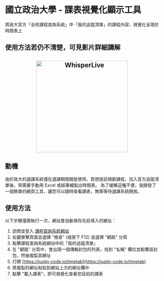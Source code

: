 # 國立政治大學 - 課表視覺化顯示工具
將政大官方「全校課程查詢系統」中「我的追蹤清單」的課程內容，視覺化呈現於時間表上

## 使用方法若仍不清楚，可見影片詳細講解
<h2 align="center">
  <a href="https://www.youtube.com/watch?v=f5LlhgWk_30"><img
src="https://img.youtube.com/vi/f5LlhgWk_30/0.jpg" style="background-color:rgba(0,0,0,0);" height="300" alt="WhisperLive"></a>
</h2>

## 動機
由於政大的選課系統僅在選課期間開放使用，若想提前規劃課程，加入官方追蹤清單後，常需要手動用 Excel 或紙筆繪製出時間表。
為了緩解這種不便，我開發了一個簡單的網頁工具，讓您可以隨時查看課表，無需等待選課系統開放。

## 使用方法

以下步驟僅需執行一次，網站會自動保存先前填入的網址：

1. 訪問並登入 [課程查詢系統網站](https://qrysub.nccu.edu.tw/)
1. 右鍵單擊頁面並選擇 "檢查" (或按下 F12) 並選擇 "網路" 分頁
1. 點擊課程查詢系統網站中的「我的追蹤清單」
1. 在 "網路" 分頁中，會出現一個傳輸封包的列表，找到 "名稱" 欄位並點擊該封包，然後複製其網址
1. 打開 [https://justin-code.io/timetab](https://justin-code.io/timetab)
1. 將複製的網址粘貼到網站上方的網址欄中
1. 點擊 "載入課表"，即可視覺化查看您目前的課表
